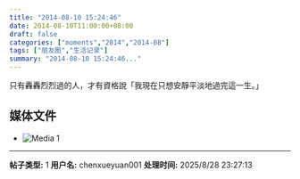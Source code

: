 ```yaml
---
title: "2014-08-10 15:24:46"
date: 2014-08-10T11:00:00+08:00
draft: false
categories: ["moments","2014","2014-08"]
tags: ["朋友圈","生活记录"]
summary: "2014-08-10 15:24:46..."
---
```


只有轟轟烈烈過的人，才有資格說「我現在只想安靜平淡地過完這一生。」

## 媒体文件

- ![Media 1](/Moments/photos/2014-08-10/201408101524460.jpg)

---

**帖子类型:** 1
**用户名:** chenxueyuan001
**处理时间:** 2025/8/28 23:27:13